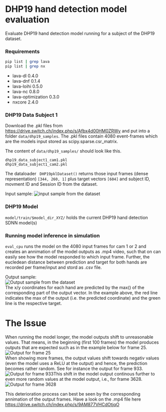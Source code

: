 # DHP19 hand detection model evaluation
Evaluate DHP19 hand detection model running for a subject of the DHP19 dataset.

### Requirements
```bash
pip list | grep lava
pip list | grep nx
``` 
- lava-dl                   0.4.0
- lava-dnf                  0.1.4
- lava-loihi                0.5.0
- lava-nc                   0.8.0
- lava-optimization         0.3.0
- nxcore                    2.4.0

### DHP19 Data Subject 1
Download the .pkl files from <https://drive.switch.ch/index.php/s/Afbx4d00HM0ZRWy> and put into a folder `data/dhp19_samples`.
The .pkl files contain 4080 event-frames which are the models input stored as scipy.sparse.csr_matrix.

The content of `data/dhp19_samples/` should look like this.
```
dhp19_data_subject1_cam1.pkl
dhp19_data_subject1_cam2.pkl
```

The dataloader ` DHP19pklDataset()` returns those input frames (dense representation) `[344, 260, 1]` plus target vectors `[604]` and subject ID, movment ID and Session ID from the dataset.

Input sample:
![input sample from the dataset](/hand_detection_evaluation/doc/img/input_sample.png)

### DHP19 Model
`model/train/$model_dir_XYZ/` holds the current DHP19 hand detection SDNN model(s)

### Running model inference in simulation
`eval_cpu` runs the model on the 4080 input frames for cam 1 or 2 and creates an annimation of the model outputs as .mp4 video, such that on can easily see how the model responded to which input frame. Further, the eucledean distance between prediction and target for both hands are recorded per frame/input and stord as .csv file.

Output sample:  
![Output sample from the dataset](/hand_detection_evaluation/doc/img/output_sample.png)  
The x/y coordinates for each hand are predicted by the max() of the corresponding part of the output vector. In the example above, the red line indicates the max of the output (i.e. the predicted coordinate) and the green line is the respective target.

# The Issue
When running the model longer, the model outputs shift to unreasonable values. That means, in the beginning (first 100 frames) the model produces outputs that are expected such as in the example below for frame 25.
![Output for frame 25](/hand_detection_evaluation/doc/img/output_frame25.png)  
When showing more frames, the output values shift towards negativ values (even the model uses a ReLU at the output) and hence, the prediction becomes rather random. See for instance the output for frame 933.
![Output for frame 933](/hand_detection_evaluation/doc/img/output_frame933.png)This shift in the model output continous further to even more random values at the model output, i.e., for frame 3628.
![Output for frame 3628](/hand_detection_evaluation/doc/img/output_frame3628.png)

This deterioration process can best be seen by the corresponding annimation of the output frames. Have a look on the .mp4 file here <https://drive.switch.ch/index.php/s/9AM877VHCdOtjqO>